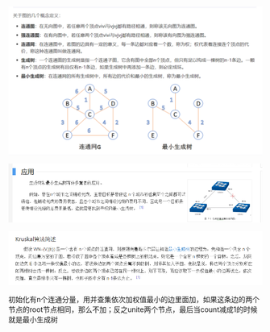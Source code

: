 ![image-20200815003652876](image/image-20200815003652876.png)

![image-20200815003956011](image/image-20200815003956011.png)

![image-20200815004040424](image/image-20200815004040424.png)

初始化有n个连通分量，用并查集依次加权值最小的边里面加，如果这条边的两个节点的root节点相同，那么不加；反之unite两个节点，最后当count减成1的时候就是最小生成树